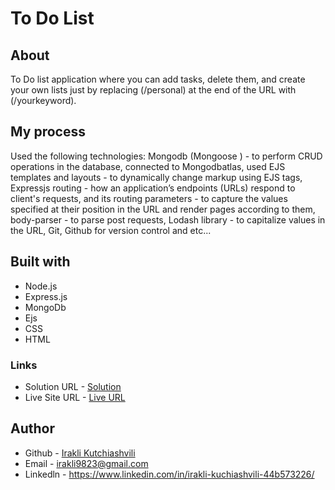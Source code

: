 # To Do List


## About

To Do list application where you can add tasks, delete them, and create your own lists just by replacing (/personal)
at the end of the URL with (/yourkeyword).


## My process

Used the following technologies: Mongodb (Mongoose ) - to perform CRUD operations in the database, connected to Mongodbatlas,
used EJS templates and layouts - to dynamically change markup using EJS tags, Expressjs routing - how an application’s endpoints (URLs)
respond to client's requests, and its routing parameters - to capture the values specified at their position in the URL and render pages according to them,
body-parser - to parse post requests, Lodash library - to capitalize values in the URL, Git, Github for version control and etc...

## Built with

* Node.js
* Express.js
* MongoDb
* Ejs
* CSS
* HTML

### Links

* Solution URL - [Solution](https://github.com/iraklikutchiashvili/Node-ToDoList)
* Live Site URL - [Live URL](https://lively-pig-dungarees.cyclic.app/Personal)

## Author

* Github - [Irakli Kutchiashvili](https://github.com/iraklikutchiashvili)
* Email - irakli9823@gmail.com
* Linkedln - https://www.linkedin.com/in/irakli-kuchiashvili-44b573226/


